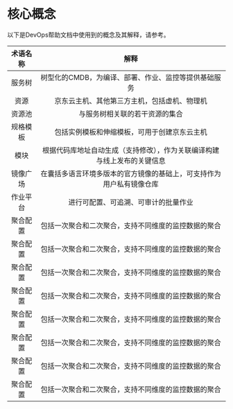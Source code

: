 # 核心概念
以下是DevOps帮助文档中使用到的概念及其解释，请参考。

| 术语名称      |   解释  | 
| :--------: | :--------:|
| 服务树  | 树型化的CMDB，为编译、部署、作业、监控等提供基础服务 |
| 资源  | 京东云主机、其他第三方主机，包括虚机、物理机 |
| 资源池  | 与服务树相关联的若干资源的集合 |
| 规格模板  | 包括实例模板和伸缩模板，可用于创建京东云主机 |
| 模块  | 根据代码库地址自动生成（支持修改），作为关联编译构建与线上发布的关键信息 |
| 镜像广场  | 在囊括多语言环境多版本的官方镜像的基础上，可支持作为用户私有镜像仓库 |
| 作业平台  | 进行可配置、可追溯、可审计的批量作业 |
| 聚合配置  | 包括一次聚合和二次聚合，支持不同维度的监控数据的聚合|
| 聚合配置  | 包括一次聚合和二次聚合，支持不同维度的监控数据的聚合|
| 聚合配置  | 包括一次聚合和二次聚合，支持不同维度的监控数据的聚合|
| 聚合配置  | 包括一次聚合和二次聚合，支持不同维度的监控数据的聚合|
| 聚合配置  | 包括一次聚合和二次聚合，支持不同维度的监控数据的聚合|
| 聚合配置  | 包括一次聚合和二次聚合，支持不同维度的监控数据的聚合|
| 聚合配置  | 包括一次聚合和二次聚合，支持不同维度的监控数据的聚合|
| 聚合配置  | 包括一次聚合和二次聚合，支持不同维度的监控数据的聚合|
